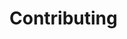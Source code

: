 # Contributing


<!-- XREF
{"title":"Contributing guide","type":"guide","repo":"CoContrib","tags":["bpoe","workflow"],"depends_on":["tools/BPOE/Lint-HereStrings.ps1","tools/BPOE/Lint-AssetXref.ps1"],"see_also":["public/bpoe/SESSION_PLAN.md","README.md"]}
XREF -->

